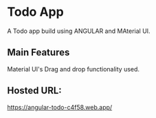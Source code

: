 # Todo App

A Todo app build using ANGULAR and MAterial UI.

## Main Features

Material UI's Drag and drop functionality used.

## Hosted URL:

https://angular-todo-c4f58.web.app/
